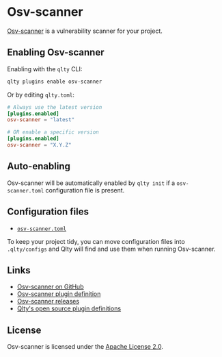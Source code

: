 # Osv-scanner

[Osv-scanner](https://github.com/google/osv-scanner) is a vulnerability scanner for your project.

## Enabling Osv-scanner

Enabling with the `qlty` CLI:

```bash
qlty plugins enable osv-scanner
```

Or by editing `qlty.toml`:

```toml
# Always use the latest version
[plugins.enabled]
osv-scanner = "latest"

# OR enable a specific version
[plugins.enabled]
osv-scanner = "X.Y.Z"
```

## Auto-enabling

Osv-scanner will be automatically enabled by `qlty init` if a `osv-scanner.toml` configuration file is present.

## Configuration files

- [`osv-scanner.toml`](https://google.github.io/osv-scanner/configuration/#configure-osv-scanner)

To keep your project tidy, you can move configuration files into `.qlty/configs` and Qlty will find and use them when running Osv-scanner.

## Links

- [Osv-scanner on GitHub](https://github.com/google/osv-scanner)
- [Osv-scanner plugin definition](https://github.com/qltysh/qlty/tree/main/plugins/linters/osv-scanner)
- [Osv-scanner releases](https://github.com/google/osv-scanner/releases)
- [Qlty's open source plugin definitions](https://github.com/qltysh/qlty/tree/main/plugins/linters)

## License

Osv-scanner is licensed under the [Apache License 2.0](https://github.com/google/osv-scanner/blob/main/LICENSE).
